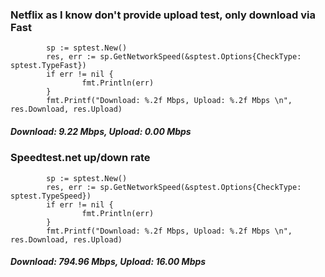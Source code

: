 ### Netflix as I know don't provide upload test, only download via Fast
```
        sp := sptest.New()
        res, err := sp.GetNetworkSpeed(&sptest.Options{CheckType: sptest.TypeFast})
        if err != nil {
                fmt.Println(err)
        }
        fmt.Printf("Download: %.2f Mbps, Upload: %.2f Mbps \n", res.Download, res.Upload)
```
##### Download: 9.22 Mbps, Upload: 0.00 Mbps


### Speedtest.net up/down rate
```
        sp := sptest.New()
        res, err := sp.GetNetworkSpeed(&sptest.Options{CheckType: sptest.TypeSpeed})
        if err != nil {
                fmt.Println(err)
        }
        fmt.Printf("Download: %.2f Mbps, Upload: %.2f Mbps \n", res.Download, res.Upload)
```
##### Download: 794.96 Mbps, Upload: 16.00 Mbps
